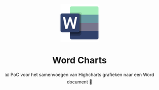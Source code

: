 <p align="center">
  <img src="public/icon.svg" alt="Project Icon" width="120" height="120" />
</p>

<h1 align="center">Word Charts</h1>

<p align="center">
 📊 PoC voor het samenvoegen van Highcharts grafieken naar een Word document 📄
</p>
